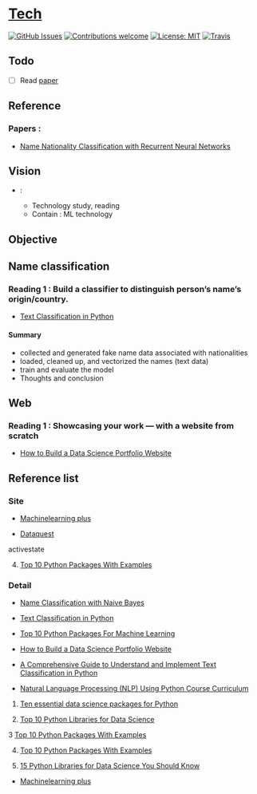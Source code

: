 # [Tech](C:\Local\Work\ML_Name\Note\Tech.md)

[![GitHub Issues](https://img.shields.io/github/issues/zalandoresearch/flair.svg)](https://github.com/zalandoresearch/flair/issues)
[![Contributions welcome](https://img.shields.io/badge/contributions-welcome-brightgreen.svg)](CONTRIBUTING.md)
[![License: MIT](https://img.shields.io/badge/License-MIT-brightgreen.svg)](https://opensource.org/licenses/MIT)
[![Travis](https://img.shields.io/travis/zalandoresearch/flair.svg)](https://travis-ci.org/zalandoresearch/flair)

## Todo

- [ ] Read [paper](#paper-1)

## Reference

### Papers :

- [Name Nationality Classification with Recurrent Neural Networks](https://www.ijcai.org/Proceedings/2017/0289.pdf)

## Vision

- <Tech>:
  - Technology study, reading
  - Contain : ML technology

## Objective

## Name classification

### Reading 1 : Build a classifier to distinguish person’s name’s origin/country.

- [Text Classification in Python](https://towardsdatascience.com/text-classification-in-python-dd95d264c802)

#### Summary

- collected and generated fake name data associated with nationalities
- loaded, cleaned up, and vectorized the names (text data)
- train and evaluate the model
- Thoughts and conclusion

## Web

### Reading 1 : Showcasing your work — with a website from scratch

- [How to Build a Data Science Portfolio Website](https://towardsdatascience.com/how-to-build-a-data-science-portfolio-website-335b0f253822)

## Reference list

### Site

- [Machinelearning plus](https://www.machinelearningplus.com/nlp/gensim-tutorial/)

- [Dataquest](https://www.dataquest.io/blog/15-python-libraries-for-data-science/)

activestate

4. [Top 10 Python Packages With Examples](https://www.activestate.com/blog/top-10-python-packages/)

### Detail

- [Name Classification with Naive Bayes](https://towardsdatascience.com/name-classification-with-naive-bayes-7c5e1415788a)

- [Text Classification in Python](https://towardsdatascience.com/text-classification-in-python-dd95d264c802)

- [Top 10 Python Packages For Machine Learning](https://www.activestate.com/blog/top-10-python-machine-learning-packages/)

- [How to Build a Data Science Portfolio Website](https://towardsdatascience.com/how-to-build-a-data-science-portfolio-website-335b0f253822)

- [A Comprehensive Guide to Understand and Implement Text Classification in Python](https://www.analyticsvidhya.com/blog/2018/04/a-comprehensive-guide-to-understand-and-implement-text-classification-in-python/)

* [Natural Language Processing (NLP) Using Python Course Curriculum](https://courses.analyticsvidhya.com/courses/natural-language-processing-nlp?utm_source=blog&utm_medium=ComprehensiveGuideTextClassificationarticle)

1. [Ten essential data science packages for Python](https://aibusiness.com/ten-essential-data-science-packages-for-python/)

2. [Top 10 Python Libraries for Data Science](https://towardsdatascience.com/top-10-python-libraries-for-data-science-cd82294ec266)

3 [Top 10 Python Packages With Examples](https://www.activestate.com/blog/top-10-python-packages/)

4. [Top 10 Python Packages With Examples](https://www.activestate.com/blog/top-10-python-packages/)

5. ​​​​[15 Python Libraries for Data Science You Should Know](https://www.dataquest.io/blog/15-python-libraries-for-data-science/)

- [Machinelearning plus](https://www.machinelearningplus.com/nlp/gensim-tutorial/)
